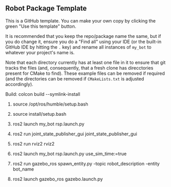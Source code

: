 ## Robot Package Template

This is a GitHub template. You can make your own copy by clicking the green "Use this template" button.

It is recommended that you keep the repo/package name the same, but if you do change it, ensure you do a "Find all" using your IDE (or the built-in GitHub IDE by hitting the `.` key) and rename all instances of `my_bot` to whatever your project's name is.

Note that each directory currently has at least one file in it to ensure that git tracks the files (and, consequently, that a fresh clone has direcctories present for CMake to find). These example files can be removed if required (and the directories can be removed if `CMakeLists.txt` is adjusted accordingly).

Build:
colcon build --symlink-install

1. source /opt/ros/humble/setup.bash
2. source install/setup.bash
3. ros2 launch my_bot rsp.launch.py
4. ros2 run joint_state_publisher_gui joint_state_publisher_gui
5. ros2 run rviz2 rviz2

1. ros2 launch my_bot rsp.launch.py use_sim_time:=true
2. ros2 run gazebo_ros spawn_entity.py -topic robot_description -entity bot_name
3. ros2 launch gazebo_ros gazebo.launch.py